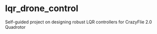 # lqr_drone_control
Self-guided project on designing robust LQR controllers for CrazyFlie 2.0 Quadrotor
